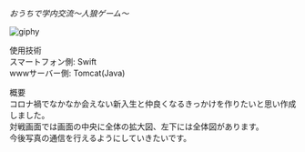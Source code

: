 *おうちで学内交流〜人狼ゲーム〜*

![giphy](https://user-images.githubusercontent.com/75403424/144698706-69af9517-383b-49f9-bd0f-8de241e03225.gif)

使用技術  
スマートフォン側: Swift  
wwwサーバー側: Tomcat(Java)  

概要  
コロナ禍でなかなか会えない新入生と仲良くなるきっかけを作りたいと思い作成しました。  
対戦画面では画面の中央に全体の拡大図、左下には全体図があります。   
今後写真の通信を行えるようにしていきたいです。
